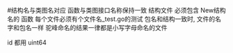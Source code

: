 #结构名与类图名对应
函数与类图接口名称保持一致
结构文件 必须包含 New结构名的 函数
每个文件必须有个文件名_test.go的测试
包名和结构一致时, 文件的名字和包名一样
驼峰命名的结果一律都是小写字母命名的文件

id 都用 uint64